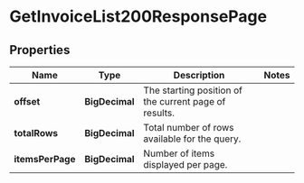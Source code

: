 

# GetInvoiceList200ResponsePage


## Properties

| Name | Type | Description | Notes |
|------------ | ------------- | ------------- | -------------|
|**offset** | **BigDecimal** | The starting position of the current page of results. |  |
|**totalRows** | **BigDecimal** | Total number of rows available for the query. |  |
|**itemsPerPage** | **BigDecimal** | Number of items displayed per page. |  |



